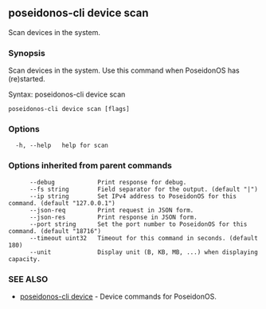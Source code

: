 ## poseidonos-cli device scan

Scan devices in the system.

### Synopsis


Scan devices in the system. Use this command when PoseidonOS has 
(re)started.

Syntax:
	poseidonos-cli device scan
          

```
poseidonos-cli device scan [flags]
```

### Options

```
  -h, --help   help for scan
```

### Options inherited from parent commands

```
      --debug            Print response for debug.
      --fs string        Field separator for the output. (default "|")
      --ip string        Set IPv4 address to PoseidonOS for this command. (default "127.0.0.1")
      --json-req         Print request in JSON form.
      --json-res         Print response in JSON form.
      --port string      Set the port number to PoseidonOS for this command. (default "18716")
      --timeout uint32   Timeout for this command in seconds. (default 180)
      --unit             Display unit (B, KB, MB, ...) when displaying capacity.
```

### SEE ALSO

* [poseidonos-cli device](poseidonos-cli_device.md)	 - Device commands for PoseidonOS.

